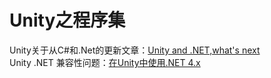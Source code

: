# Unity之程序集

Unity关于从C#和.Net的更新文章：[Unity and .NET,what's next](https://blog.unity.com/engine-platform/unity-and-net-whats-next)  
Unity .NET 兼容性问题：[在Unity中使用.NET 4.x](https://learn.microsoft.com/zh-cn/visualstudio/gamedev/unity/unity-scripting-upgrade)